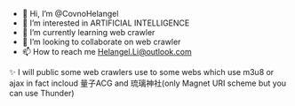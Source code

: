 - 👋 Hi, I’m @CovnoHelangel
- 👀 I’m interested in ARTIFICIAL INTELLIGENCE
- 🌱 I’m currently learning web crawler
- 💞️ I’m looking to collaborate on web crawler
- 📫 How to reach me Helangel.Li@outlook.com

✨ I will public some web crawlers use to some webs which use m3u8 or ajax
in fact incloud 量子ACG and 琉璃神社(only Magnet URI scheme but you can use Thunder)
<!---
CovnoHelangel/CovnoHelangel is a ✨ special ✨ repository because its `README.md` (this file) appears on your GitHub profile.
You can click the Preview link to take a look at your changes.
--->
